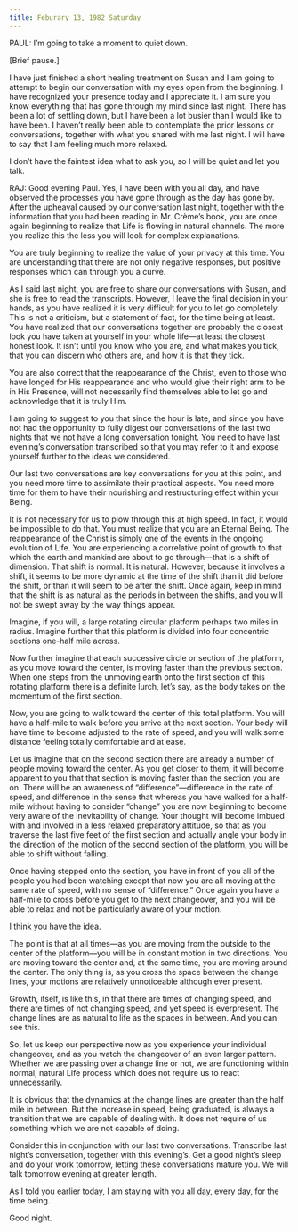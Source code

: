 ```yaml
---
title: Feburary 13, 1982 Saturday
---
```


PAUL: I’m going to take a moment to quiet down.

[Brief pause.]

I have just finished a short healing treatment on Susan and I am going to
attempt to begin our conversation with my eyes open from the beginning. I have
recognized your presence today and I appreciate it. I am sure you know
everything that has gone through my mind since last night. There has been a lot
of settling down, but I have been a lot busier than I would like to have been.
I haven’t really been able to contemplate the prior lessons or conversations,
together with what you shared with me last night. I will have to say that I am
feeling much more relaxed.

I don’t have the faintest idea what to ask you, so I will be quiet and let you
talk.

RAJ: Good evening Paul. Yes, I have been with you all day, and have observed
the processes you have gone through as the day has gone by. After the upheaval
caused by our conversation last night, together with the information that you
had been reading in Mr. Crème’s book, you are once again beginning to realize
that Life is flowing in natural channels. The more you realize this the less
you will look for complex explanations.

You are truly beginning to realize the value of your privacy at this time. You
are understanding that there are not only negative responses, but positive
responses which can through you a curve.

As I said last night, you are free to share our conversations with Susan, and
she is free to read the transcripts. However, I leave the final decision in
your hands, as you have realized it is very difficult for you to let go
completely. This is not a criticism, but a statement of fact, for the time
being at least. You have realized that our conversations together are probably
the closest look you have taken at yourself in your whole life—at least the
closest honest look. It isn’t until you know who you are, and what makes you
tick, that you can discern who others are, and how it is that they tick.

You are also correct that the reappearance of the Christ, even to those who
have longed for His reappearance and who would give their right arm to be in
His Presence, will not necessarily find themselves able to let go and
acknowledge that it is truly Him.

I am going to suggest to you that since the hour is late, and since you have
not had the opportunity to fully digest our conversations of the last two
nights that we not have a long conversation tonight. You need to have last
evening’s conversation transcribed so that you may refer to it and expose
yourself further to the ideas we considered.

Our last two conversations are key conversations for you at this point, and you
need more time to assimilate their practical aspects. You need more time for
them to have their nourishing and restructuring effect within your Being.

It is not necessary for us to plow through this at high speed. In fact, it
would be impossible to do that. You must realize that you are an Eternal Being.
The reappearance of the Christ is simply one of the events in the ongoing
evolution of Life. You are experiencing a correlative point of growth to that
which the earth and mankind are about to go through—that is a shift of
dimension. That shift is normal. It is natural. However, because it involves a
shift, it seems to be more dynamic at the time of the shift than it did before
the shift, or than it will seem to be after the shift. Once again, keep in mind
that the shift is as natural as the periods in between the shifts, and you will
not be swept away by the way things appear.

Imagine, if you will, a large rotating circular platform perhaps two miles in
radius. Imagine further that this platform is divided into four concentric
sections one-half mile across.

Now further imagine that each successive circle or section of the platform, as
you move toward the center, is moving faster than the previous section. When
one steps from the unmoving earth onto the first section of this rotating
platform there is a definite lurch, let’s say, as the body takes on the
momentum of the first section.

Now, you are going to walk toward the center of this total platform. You will
have a half-mile to walk before you arrive at the next section. Your body will
have time to become adjusted to the rate of speed, and you will walk some
distance feeling totally comfortable and at ease.

Let us imagine that on the second section there are already a number of people
moving toward the center. As you get closer to them, it will become apparent to
you that that section is moving faster than the section you are on. There will
be an awareness of “difference”—difference in the rate of speed, and difference
in the sense that whereas you have walked for a half-mile without having to
consider “change” you are now beginning to become very aware of the
inevitability of change. Your thought will become imbued with and involved in a
less relaxed preparatory attitude, so that as you traverse the last five feet
of the first section and actually angle your body in the direction of the
motion of the second section of the platform, you will be able to shift without
falling.

Once having stepped onto the section, you have in front of you all of the
people you had been watching except that now you are all moving at the same
rate of speed, with no sense of “difference.” Once again you have a half-mile
to cross before you get to the next changeover, and you will be able to relax
and not be particularly aware of your motion.

I think you have the idea.

The point is that at all times—as you are moving from the outside to the center
of the platform—you will be in constant motion in two directions. You are
moving toward the center and, at the same time, you are moving around the
center. The only thing is, as you cross the space between the change lines,
your motions are relatively unnoticeable although ever present.

Growth, itself, is like this, in that there are times of changing speed, and
there are times of not changing speed, and yet speed is everpresent. The change
lines are as natural to life as the spaces in between. And you can see this.

So, let us keep our perspective now as you experience your individual
changeover, and as you watch the changeover of an even larger pattern. Whether
we are passing over a change line or not, we are functioning within normal,
natural Life process which does not require us to react unnecessarily.

It is obvious that the dynamics at the change lines are greater than the half
mile in between. But the increase in speed, being graduated, is always a
transition that we are capable of dealing with. It does not require of us
something which we are not capable of doing.

Consider this in conjunction with our last two conversations. Transcribe last
night’s conversation, together with this evening’s. Get a good night’s sleep
and do your work tomorrow, letting these conversations mature you. We will talk
tomorrow evening at greater length.

As I told you earlier today, I am staying with you all day, every day, for the
time being.

Good night.

